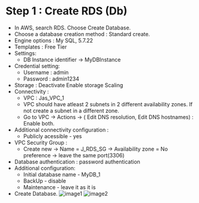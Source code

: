 # Step 1 : Create RDS (Db)
- In AWS, search RDS. Choose Create Database.
- Choose a database creation method : Standard create.
- Engine options : My SQL, 5.7.22
- Templates : Free Tier
- Settings:
	- DB Instance identifier -> MyDBInstance
- Credential setting:
	- Username : admin
	- Password : admin1234
- Storage : Deactivate Enable storage Scaling
- Connectivity :
	- VPC : Jas_VPC_1
	- VPC should have atleast 2 subnets in 2 different availability zones. If not create a subnet in a different zone.
	- Go to VPC -> Actions -> ( Edit DNS resolution, Edit DNS hostnames) : Enable both.
- Additional connectivity configuration :
	- Publicly acessible - yes
- VPC Security Group :
	- Create new -> Name = J_RDS_SG -> Availability zone = No preference -> leave the same port(3306)
- Database authentication :  password authentication
- Additional configuration:
	- Initial database name - MyDB_1
	- BackUp - disable
	- Maintenance - leave it as it is
- Create Database.
![image1](https://github.com/Jasmy118/scripturient/blob/master/1%20DB%20Created.JPG)
![image2](https://github.com/Jasmy118/scripturient/blob/master/2%20DB%20Created.JPG)
